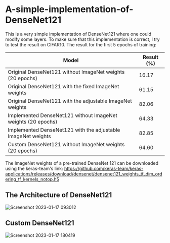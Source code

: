 # A-simple-implementation-of-DenseNet121

This is a very simple implementation of DenseNet121 where one could modify some layers. To make sure that this implementation is correct, I try to test the result on CIFAR10.
The result for the first 5 epochs of training:

| Model  | Result (%) |
| ------------- | ------------- |
| Original DenseNet121 without ImageNet weights (20 epochs)  | 16.17  |
| Original DenseNet121 with the fixed ImageNet weights  | 61.15  |
| Original DenseNet121 with the adjustable ImageNet weights  | 82.06  |
| Implemented DenseNet121 without ImageNet weights (20 epochs) | 64.33  |
| Implemented DenseNet121 with the adjustable ImageNet weights  | 82.85  |
| Custom DenseNet121 without ImageNet weights (20 epochs) | 64.60  |


The ImageNet weights of a pre-trained DenseNet 121 can be downloaded using the keras-team's link:
https://github.com/keras-team/keras-applications/releases/download/densenet/densenet121_weights_tf_dim_ordering_tf_kernels_notop.h5

## The Architecture of DenseNet121
![Screenshot 2023-01-17 093012](https://user-images.githubusercontent.com/81637352/212796754-d6d67d19-bbec-4bf6-a4ba-c13388ecfb17.jpg)


## Custom DenseNet121
![Screenshot 2023-01-17 180419](https://user-images.githubusercontent.com/81637352/212883026-b12715e1-3eba-4438-b10a-d0e41f1c38ab.jpg)
